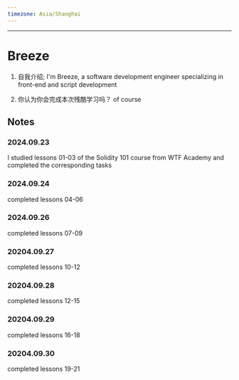 ```yaml
---
timezone: Asia/Shanghai
---
```


---

# Breeze

1. 自我介绍; 
I'm Breeze, a software development engineer specializing in front-end and script development

2. 你认为你会完成本次残酷学习吗？
of course 
   
## Notes

<!-- Content_START -->

### 2024.09.23
I studied lessons 01-03 of the Solidity 101 course from WTF Academy and completed the corresponding tasks
### 2024.09.24
completed lessons 04-06
### 2024.09.26
completed lessons 07-09
### 20204.09.27
completed lessons 10-12
### 20204.09.28
completed lessons 12-15
### 20204.09.29
completed lessons 16-18
### 20204.09.30
completed lessons 19-21

<!-- Content_END -->

